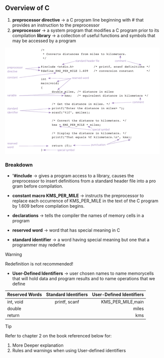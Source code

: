 ## Overview of C 

1. **preprocessor directive** -> a C program line beginning with # that provides an instruction to the preprocessor  
2. **preprocessor** -> a system program that modifies a C program prior to its compilation
**library** -> a collection of useful functions and symbols that may be 
accessed by a program

![Elements](c_elements.png "C Elements")

### Breakdown
- **'#include** ->  gives a program access to a library, causes the preprocessor to insert definitions from a standard header file into a pro
gram before compilation.

- **constant macro KMS_PER_MILE** -> instructs the preprocessor to replace each occurrence of KMS_PER_MILE in the text of the C program by 1.609 before compilation begins.

- **declarations** -> tells the compiler the names of memory cells in a program

- **reserved word** ->  word that has special meaning in C
- **standard identifier** -> a word having special meaning but one 
that a programmer may redefine
>[!WARNING]
> Redefinition is not recommended!
- **User-Defined Identifiers** -> user chosen names to name memorycells that will hold data and program results and to name operations that we define

| Reserved Words    | Standard Identifiers  | User-Defined Identifiers  |
| ------------- |:-------------:| -----:|
| int, void     | printf, scanf | KMS_PER_MILE,main |
| double        |               |   miles           
| return        |               |    kms            |

>[!TIP]  
> Refer to chapter 2 on the book referenced below for:
> 1. More Deeper explanation
> 2. Rules and warnings when using User-defined identifiers